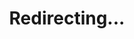 ---
permalink: /redirect/revisiting-the-roles-of-text-in-text-games-arxiv
title: "Redirecting..."
redirect_to: https://arxiv.org/abs/2210.08384
redirect_from:
  - /s/revisit
---